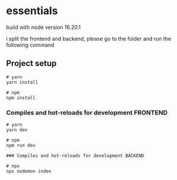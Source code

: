 # essentials
build with node version 16.20.1

i split the frontend and backend, please go to the folder and run the following command

## Project setup

```
# yarn
yarn install

# npm
npm install
```

### Compiles and hot-reloads for development FRONTEND

```
# yarn
yarn dev

# npm
npm run dev

### Compiles and hot-reloads for development BACKEND

# npx
npx nodemon index
